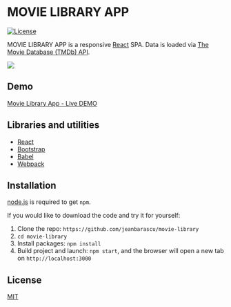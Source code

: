 # MOVIE LIBRARY APP

[![License](https://img.shields.io/badge/license-MIT-blue.svg?style=flat-square)](https://github.com/jeanbarascu/movie-library/tree/master/LICENCE)

MOVIE LIBRARY APP is a responsive [React](http://facebook.github.io/react/index.html) SPA. Data is loaded via [The Movie Database (TMDb) API](https://www.themoviedb.org/documentation/api).

![](https://github.com/jeanbarascu/movie-library/blob/master/public/movie-library-print-screen.jpg)

## Demo
[Movie Library App - Live DEMO](https://jeanbarascu.github.io/movie-library/)

## Libraries and utilities

* [React](http://facebook.github.io/react/index.html)
* [Bootstrap](http://getbootstrap.com/)
* [Babel](https://babeljs.io/)
* [Webpack](https://webpack.js.org/)

## Installation
[node.js](http://nodejs.org/download/) is required to get ``npm``.

If you would like to download the code and try it for yourself:

1. Clone the repo: `https://github.com/jeanbarascu/movie-library`
2. `cd movie-library`
3. Install packages: `npm install`
4. Build project and launch: `npm start`, and the browser will open a new tab on `http://localhost:3000`

## License
[MIT](https://github.com/jeanbarascu/movie-library/tree/master/LICENCE)